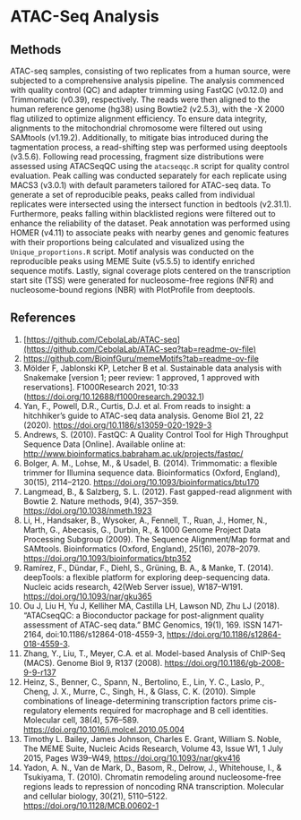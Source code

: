 # ATAC-Seq Analysis

## Methods
ATAC-seq samples, consisting of two replicates from a human source, were subjected to a comprehensive analysis pipeline. The analysis commenced with quality control (QC) and adapter trimming using FastQC (v0.12.0) and Trimmomatic (v0.39), respectively. The reads were then aligned to the human reference genome (hg38) using Bowtie2 (v2.5.3), with the -X 2000 flag utilized to optimize alignment efficiency. To ensure data integrity, alignments to the mitochondrial chromosome were filtered out using SAMtools (v1.19.2). Additionally, to mitigate bias introduced during the tagmentation process, a read-shifting step was performed using deeptools (v3.5.6). Following read processing, fragment size distributions were assessed using ATACSeqQC using the `atacseqqc.R` script for quality control evaluation. Peak calling was conducted separately for each replicate using MACS3 (v3.0.1) with default parameters tailored for ATAC-seq data. To generate a set of reproducible peaks, peaks called from individual replicates were intersected using the intersect function in bedtools (v2.31.1). Furthermore, peaks falling within blacklisted regions were filtered out to enhance the reliability of the dataset. Peak annotation was performed using HOMER (v4.11) to associate peaks with nearby genes and genomic features with their proportions being calculated and visualized using the `Unique_proportions.R` script. Motif analysis was conducted on the reproducible peaks using MEME Suite (v5.5.5) to identify enriched sequence motifs. Lastly, signal coverage plots centered on the transcription start site (TSS) were generated for nucleosome-free regions (NFR) and nucleosome-bound regions (NBR) with PlotProfile from deeptools.


## References
1. [https://github.com/CebolaLab/ATAC-seq](https://github.com/CebolaLab/ATAC-seq?tab=readme-ov-file)
2. https://github.com/BioinfGuru/memeMotifs?tab=readme-ov-file
3. Mölder F, Jablonski KP, Letcher B et al. Sustainable data analysis with Snakemake [version 1; peer review: 1 approved, 1 approved with reservations]. F1000Research 2021, 10:33 (https://doi.org/10.12688/f1000research.29032.1)
4. Yan, F., Powell, D.R., Curtis, D.J. et al. From reads to insight: a hitchhiker’s guide to ATAC-seq data analysis. Genome Biol 21, 22 (2020). https://doi.org/10.1186/s13059-020-1929-3
5. Andrews, S. (2010). FastQC:  A Quality Control Tool for High Throughput Sequence Data [Online]. Available online at: http://www.bioinformatics.babraham.ac.uk/projects/fastqc/
6. Bolger, A. M., Lohse, M., & Usadel, B. (2014). Trimmomatic: a flexible trimmer for Illumina sequence data. Bioinformatics (Oxford, England), 30(15), 2114–2120. https://doi.org/10.1093/bioinformatics/btu170
7. Langmead, B., & Salzberg, S. L. (2012). Fast gapped-read alignment with Bowtie 2. Nature methods, 9(4), 357–359. https://doi.org/10.1038/nmeth.1923
8. Li, H., Handsaker, B., Wysoker, A., Fennell, T., Ruan, J., Homer, N., Marth, G., Abecasis, G., Durbin, R., & 1000 Genome Project Data Processing Subgroup (2009). The Sequence Alignment/Map format and SAMtools. Bioinformatics (Oxford, England), 25(16), 2078–2079. https://doi.org/10.1093/bioinformatics/btp352
9. Ramírez, F., Dündar, F., Diehl, S., Grüning, B. A., & Manke, T. (2014). deepTools: a flexible platform for exploring deep-sequencing data. Nucleic acids research, 42(Web Server issue), W187–W191. https://doi.org/10.1093/nar/gku365
10. Ou J, Liu H, Yu J, Kelliher MA, Castilla LH, Lawson ND, Zhu LJ (2018). “ATACseqQC: a Bioconductor package for post-alignment quality assessment of ATAC-seq data.” BMC Genomics, 19(1), 169. ISSN 1471-2164, doi:10.1186/s12864-018-4559-3, https://doi.org/10.1186/s12864-018-4559-3.
11. Zhang, Y., Liu, T., Meyer, C.A. et al. Model-based Analysis of ChIP-Seq (MACS). Genome Biol 9, R137 (2008). https://doi.org/10.1186/gb-2008-9-9-r137
12. Heinz, S., Benner, C., Spann, N., Bertolino, E., Lin, Y. C., Laslo, P., Cheng, J. X., Murre, C., Singh, H., & Glass, C. K. (2010). Simple combinations of lineage-determining transcription factors prime cis-regulatory elements required for macrophage and B cell identities. Molecular cell, 38(4), 576–589. https://doi.org/10.1016/j.molcel.2010.05.004
13. Timothy L. Bailey, James Johnson, Charles E. Grant, William S. Noble, The MEME Suite, Nucleic Acids Research, Volume 43, Issue W1, 1 July 2015, Pages W39–W49, https://doi.org/10.1093/nar/gkv416
14. Yadon, A. N., Van de Mark, D., Basom, R., Delrow, J., Whitehouse, I., & Tsukiyama, T. (2010). Chromatin remodeling around nucleosome-free regions leads to repression of noncoding RNA transcription. Molecular and cellular biology, 30(21), 5110–5122. https://doi.org/10.1128/MCB.00602-1
